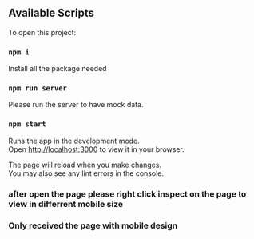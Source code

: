 ## Available Scripts

To open this project:

### `npm i`

Install all the package needed

### `npm run server`

Please run the server to have mock data.

### `npm start`

Runs the app in the development mode.\
Open [http://localhost:3000](http://localhost:3000) to view it in your browser.

The page will reload when you make changes.\
You may also see any lint errors in the console.

### after open the page please right click inspect on the page to view in differrent mobile size

### Only received the page with mobile design
